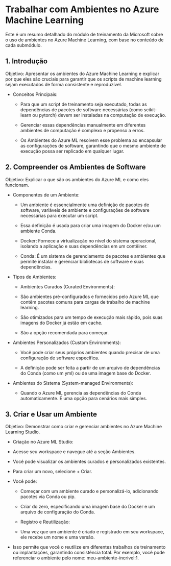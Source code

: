 # Trabalhar com Ambientes no Azure Machine Learning

Este é um resumo detalhado do módulo de treinamento da Microsoft sobre o uso de ambientes no Azure Machine Learning, com base no conteúdo de cada submódulo.

## 1. Introdução

Objetivo: Apresentar os ambientes do Azure Machine Learning e explicar por que eles são cruciais para garantir que os scripts de machine learning sejam executados de forma consistente e reproduzível.

- Conceitos Principais:

  - Para que um script de treinamento seja executado, todas as dependências de pacotes de software necessárias (como scikit-learn ou pytorch) devem ser instaladas na computação de execução.

  - Gerenciar essas dependências manualmente em diferentes ambientes de computação é complexo e propenso a erros.

  - Os Ambientes do Azure ML resolvem esse problema ao encapsular as configurações de software, garantindo que o mesmo ambiente de execução possa ser replicado em qualquer lugar.

## 2. Compreender os Ambientes de Software

Objetivo: Explicar o que são os ambientes do Azure ML e como eles funcionam.

- Componentes de um Ambiente:

  - Um ambiente é essencialmente uma definição de pacotes de software, variáveis de ambiente e configurações de software necessárias para executar um script.

  - Essa definição é usada para criar uma imagem do Docker e/ou um ambiente Conda.

  - Docker: Fornece a virtualização no nível do sistema operacional, isolando a aplicação e suas dependências em um contêiner.

  - Conda: É um sistema de gerenciamento de pacotes e ambientes que permite instalar e gerenciar bibliotecas de software e suas dependências.

- Tipos de Ambientes:

  - Ambientes Curados (Curated Environments):

  - São ambientes pré-configurados e fornecidos pelo Azure ML que contêm pacotes comuns para cargas de trabalho de machine learning.

  - São otimizados para um tempo de execução mais rápido, pois suas imagens do Docker já estão em cache.

  - São a opção recomendada para começar.

- Ambientes Personalizados (Custom Environments):

  - Você pode criar seus próprios ambientes quando precisar de uma configuração de software específica.

  - A definição pode ser feita a partir de um arquivo de dependências do Conda (como um yml) ou de uma imagem base do Docker.

- Ambientes do Sistema (System-managed Environments):

  - Quando o Azure ML gerencia as dependências do Conda automaticamente. É uma opção para cenários mais simples.

## 3. Criar e Usar um Ambiente
Objetivo: Demonstrar como criar e gerenciar ambientes no Azure Machine Learning Studio.

- Criação no Azure ML Studio:

- Acesse seu workspace e navegue até a seção Ambientes.

- Você pode visualizar os ambientes curados e personalizados existentes.

- Para criar um novo, selecione + Criar.

- Você pode:

  - Começar com um ambiente curado e personalizá-lo, adicionando pacotes via Conda ou pip.

  - Criar do zero, especificando uma imagem base do Docker e um arquivo de configuração do Conda.

  - Registro e Reutilização:

  - Uma vez que um ambiente é criado e registrado em seu workspace, ele recebe um nome e uma versão.

- Isso permite que você o reutilize em diferentes trabalhos de treinamento ou implantações, garantindo consistência total. Por exemplo, você pode referenciar o ambiente pelo nome: meu-ambiente-incrivel:1.